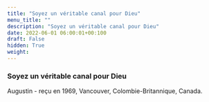 ```yaml
---
title: "Soyez un véritable canal pour Dieu"
menu_title: ""
description: "Soyez un véritable canal pour Dieu"
date: 2022-06-01 06:00:01+00:100
draft: False
hidden: True
weight:
---
```

### Soyez un véritable canal pour Dieu

Augustin - reçu en 1969, Vancouver, Colombie-Britannique, Canada.
